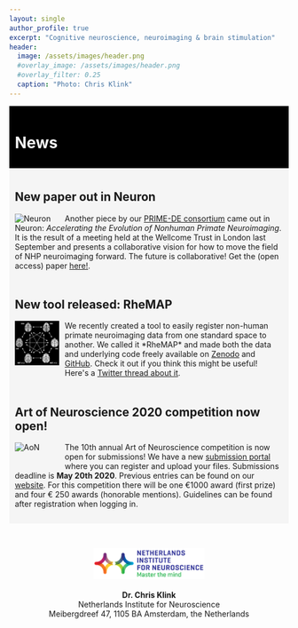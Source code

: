 ```yaml
---
layout: single
author_profile: true
excerpt: "Cognitive neuroscience, neuroimaging & brain stimulation"      
header:
  image: /assets/images/header.png
  #overlay_image: /assets/images/header.png
  #overlay_filter: 0.25 
  caption: "Photo: Chris Klink"
---
```


<div style="background-color:Black;color:WhiteSmoke;padding:10px;">
  <h1>News</h1>
</div>
<div style="background-color:WhiteSmoke;padding:10px;">
  <h2>New paper out in Neuron</h2>
    <a href="https://cell.com/neuron/fulltext/S0896-6273(19)31089-X#.Xk1ypb_Il6Y.twitter">
    <img alt="Neuron" src="https://els-jbs-prod-cdn.literatumonline.com/cms/attachment/atypon:cms:attachment:img:d94e8:rev:1581625940843-4351:pii:S0896627319X00057/cover.tif.jpg" 
         style="float:left;width:80px;margin-right:10px"></a>
    Another piece by our <a href="http://fcon_1000.projects.nitrc.org/indi/indiPRIME.html">PRIME-DE consortium</a> came out in Neuron: 
    <em>Accelerating the Evolution of Nonhuman Primate Neuroimaging</em>. It is the result of a meeting held at the Wellcome Trust in London
    last September and presents a collaborative vision for how to move the field of NHP neuroimaging forward. The future is collaborative! 
    Get the (open access) paper <a href="https://cell.com/neuron/fulltext/S0896-6273(19)31089-X#.Xk1ypb_Il6Y.twitter">here!</a>.  
    <div class="clear"></div>
</div>  

<div style="background-color:WhiteSmoke;padding:10px;">
  <h2>New tool released: RheMAP</h2>
    <a href="https://github.com/PRIME-RE/RheMAP">
    <img img alt="AoN" src="https://github.com/PRIME-RE/RheMAP/raw/master/images/RegisterTemplates.png" style="float:left;width:80px;margin-right:10px;margin-bottom:20px;"></a>
    We recently created a tool to easily register non-human primate neuroimaging data from one standard space to another. We called it 
    *RheMAP* and made both the data and underlying code freely available on <a href="https://lnkd.in/d7pCjFE">Zenodo</a> and 
    <a href="https://lnkd.in/dMpeD_Y">GitHub</a>. Check it out if you think this might be useful! 
    Here's a <a href="https://twitter.com/ChrizKlink/status/1229883840023465985?s=20">Twitter thread about it</a>.
    <div class="clear"></div>
</div>

<div style="background-color:WhiteSmoke;padding:10px;">
  <h2>Art of Neuroscience 2020 competition now open!</h2>
    <a href="https://aon.nin.knaw.nl/">
    <img alt="AoN" src="https://aon.nin.knaw.nl/wp-content/uploads/2017/07/aon_2017_logo_crop2.png" style="float:left;width:80px;margin-right:10px;margin-bottom:20px;"></a>
    The 10th annual Art of Neuroscience competition is now open for submissions! We have a new 
    <a href="https://submit.aon.nin.knaw.nl">submission portal</a> where you can register and upload your files. 
    Submissions deadline is <b>May 20th 2020</b>. Previous entries can be found on our <a href="https://aon.nin.knaw.nl">website</a>. 
    For this competition there will be one €1000 award (first prize) and four € 250 awards (honorable mentions). 
    Guidelines can be found after registration when logging in. 
    <div class="clear"></div>
    <br>
</div>
<br>
<br>

<div style="padding:10px;">
  <a href="https://nin.nl/"><img alt="NIN" src="/assets/images/NIN.png "style="width:200px; display: block;margin-left: auto;margin-right: auto; margin-bottom:20px"></a>
  <p align="center">
      <b>Dr. Chris Klink</b><br>
      Netherlands Institute for Neuroscience<br>
      Meibergdreef 47, 1105 BA Amsterdam, the Netherlands
  </p>
</div>
